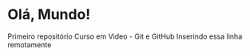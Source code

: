# Olá, Mundo!
 Primeiro repositório Curso em Video - Git e GitHub
 Inserindo essa linha remotamente
 